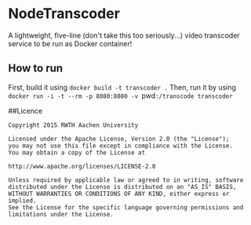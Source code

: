 # NodeTranscoder
A lightweight, five-line (don't take this too seriously...) video transcoder service to be run as Docker container!

## How to run
First, build it using `docker build -t transcoder .`
Then, run it by using `docker run -i -t --rm -p 8080:8080 -v `pwd`:/transcode transcoder`

##Licence

```
Copyright 2015 RWTH Aachen University

Licensed under the Apache License, Version 2.0 (the "License");
you may not use this file except in compliance with the License.
You may obtain a copy of the License at

http://www.apache.org/licenses/LICENSE-2.0

Unless required by applicable law or agreed to in writing, software
distributed under the License is distributed on an "AS IS" BASIS,
WITHOUT WARRANTIES OR CONDITIONS OF ANY KIND, either express or implied.
See the License for the specific language governing permissions and
limitations under the License.
```
